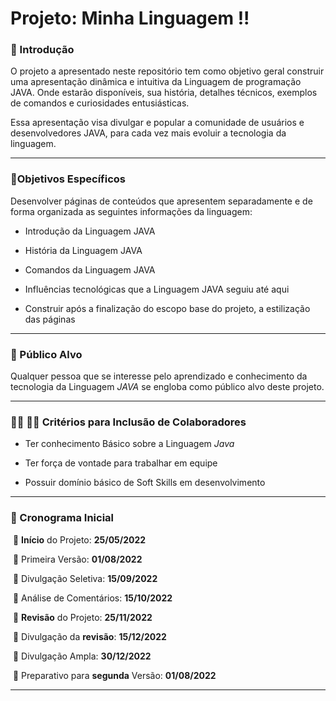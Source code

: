 # Projeto: Minha Linguagem !!



### :mag_right: Introdução

O projeto a apresentado neste repositório tem como objetivo geral construir uma apresentação dinâmica e intuitiva da Linguagem de programação JAVA. Onde estarão disponíveis, sua história, detalhes técnicos, exemplos de comandos e curiosidades entusiásticas. 

Essa apresentação visa divulgar e popular a comunidade de usuários e desenvolvedores JAVA, para cada vez mais evoluir a tecnologia da linguagem. 

<hr>

### :memo:Objetivos Específicos 

Desenvolver páginas de conteúdos que apresentem separadamente e de forma organizada as seguintes informações da linguagem: 

* Introdução da Linguagem JAVA
* História da Linguagem JAVA

* Comandos da Linguagem JAVA
* Influências tecnológicas que a Linguagem JAVA seguiu até aqui

* Construir após a finalização do escopo base do projeto, a estilização das páginas 

<hr>

### :busts_in_silhouette: Público Alvo

Qualquer pessoa que se interesse pelo aprendizado e conhecimento da tecnologia da Linguagem *JAVA* se engloba como público alvo deste projeto.

<hr> 

### :man_office_worker: :woman_office_worker: Critérios para Inclusão de Colaboradores 

* Ter conhecimento Básico sobre a Linguagem *Java*

* Ter força de vontade para trabalhar em equipe

* Possuir domínio básico de Soft Skills em desenvolvimento

<hr>

### :date: Cronograma Inicial

​	:calendar: **Início** do Projeto: **25/05/2022** 

​	:calendar: Primeira Versão: **01/08/2022**

​	:calendar: Divulgação Seletiva: **15/09/2022**

​	:calendar: Análise de Comentários: **15/10/2022**

​	:calendar: **Revisão** do Projeto: **25/11/2022**

​	:calendar: Divulgação da **revisão**: **15/12/2022**

​	:calendar: Divulgação Ampla: **30/12/2022**

​	:calendar: Preparativo para **segunda** Versão: **01/08/2022**

<hr>



















